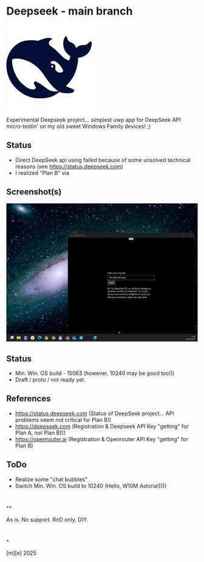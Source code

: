 # Deepseek - main branch
![Logo](Images/logo.png)

Experimental Deepseek project... simplest uwp app for DeepSeek API micro-testin' on my old sweet Windows Family devices! ;) 

## Status
- Direct DeepSeek api using failed because of some unsolved technical reasons (see https://status.deepseek.com)
- I realized "Plan B" via 

## Screenshot(s)
![Logo](Images/sshot01.png)

## Status
- Min. Win. OS build - 15063 (however, 10240 may be good too!))
- Draft / proto / not ready yet.

## References
- https://status.deepseek.com (Status of DeepSeek project... API problems seem not critical for Plan B!)
- https://deepseek.com (Registration & Deepseek API Key "getting" for Plan A, not Plan B)))
- https://openrouter.ai (Registration & Openrouter API Key "getting" for Plan B)

## ToDo
- Realize some "chat bubbles"
- Switch Min. Win. OS build to 10240 (Hello, W10M Astoria!))))

## ..
As is. No support. RnD only. DIY.

## .
[m][e] 2025
